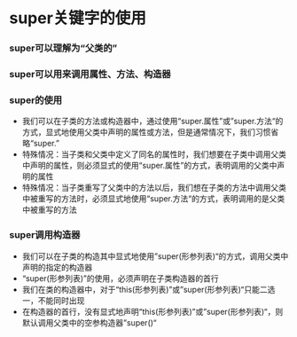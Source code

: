 # super关键字的使用

### super可以理解为“父类的”

### super可以用来调用属性、方法、构造器

### super的使用

- 我们可以在子类的方法或构造器中，通过使用“super.属性”或”super.方法“的方式，显式地使用父类中声明的属性或方法，但是通常情况下，我们习惯省略“super.”
- 特殊情况：当子类和父类中定义了同名的属性时，我们想要在子类中调用父类中声明的属性，则必须显式的使用“super.属性”的方式，表明调用的父类中声明的属性
- 特殊情况：当子类重写了父类中的方法以后，我们想在子类的方法中调用父类中被重写的方法时，必须显式地使用“super.方法“的方式，表明调用的是父类中被重写的方法

### super调用构造器

- 我们可以在子类的构造其中显式地使用”super(形参列表)“的方式，调用父类中声明的指定的构造器
- “super(形参列表)”的使用，必须声明在子类构造器的首行
- 我们在类的构造器中，对于“this(形参列表)”或”super(形参列表)“只能二选一，不能同时出现
- 在构造器的首行，没有显式地声明“this(形参列表)”或”super(形参列表)“，则默认调用父类中的空参构造器”super()“